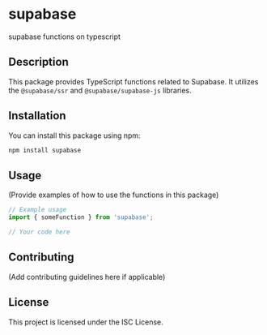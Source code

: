 # supabase

supabase functions on typescript

## Description

This package provides TypeScript functions related to Supabase. It utilizes the `@supabase/ssr` and `@supabase/supabase-js` libraries.

## Installation

You can install this package using npm:

```bash
npm install supabase
```

## Usage

(Provide examples of how to use the functions in this package)

```typescript
// Example usage
import { someFunction } from 'supabase';

// Your code here
```

## Contributing

(Add contributing guidelines here if applicable)

## License

This project is licensed under the ISC License.
